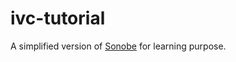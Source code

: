 # ivc-tutorial

A simplified version of [Sonobe](https://github.com/privacy-scaling-explorations/sonobe) for learning purpose.

